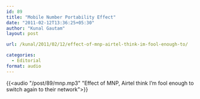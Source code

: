 ```yaml
---
id: 89
title: "Mobile Number Portability Effect"
date: "2011-02-12T13:36:25+05:30"
author: "Kunal Gautam"
layout: post

url: /kunal/2011/02/12/effect-of-mnp-airtel-think-im-fool-enough-to/

categories:
  - Editorial
format: audio
---
```


{{<audio "/post/89/mnp.mp3" "Effect of MNP, Airtel think I’m fool enough to switch again to their network">}}
